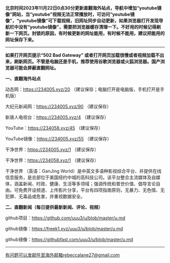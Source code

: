 **北京时间2023年11月22日0点30分更新直翻海外站点，导航中增加“youtube镜像”网站，当“youtube”视频无法正常播放时，可访问“youtube镜像”，“youtube镜像”可下载视频，旧网址同步自动更新，如果浏览器打开发现导航栏中没有“youtube镜像”，需要把浏览器缓存清理一下。不好用的时候记得刷新一下网页。封锁的原因，有时候更新的网址能用，有时候不能用，建议把能用的网址保存下来。**

***

**如果打开网页提示“502 Bad Gateway” 或者打开网页加载很慢或者视频加载不出来，刷新网页。不管是电脑还是手机，推荐使用谷歌浏览器或火狐浏览器。国产浏览器可能会屏蔽直翻网址。**

**一、直翻海外站点**

动态网：https://234005.xyz/20 （建议保存；电脑打开是电脑版，手机打开是手机版）

大纪元新闻网：https://234005.xyz/90 （建议保存）

新唐人电视台：https://234005.xyz/4 （建议保存）

YouTube：https://234058.xyz/45 （建议保存）

YouTube镜像：https://234005.xyz/55 （建议保存）

干净世界：https://234005.xyz/1 （建议保存）

干净世界：https://234058.xyz/1 （建议保存）

干净世界 （英语：GanJing World）是中英文多语种影视综合平台、并提供在线信息服务，是总部位于美国纽约中城的高科技公司。该平台整合主流媒体及自媒体，涵盖新闻、时政、健康、生活等多领域；强调传统和普世价值、倡导言论自由。可免费开设频道、上传影片分享，平台有四项指南原则，无暴力、无色情、无犯罪、无毒品或危害，并重视数据安全。

**二、直翻新闻（每日提供最新新闻、评论、视频）**

github项目：https://github.com/uuu3/u/blob/master/u.md

github镜像：https://freek1.xyz/uuu3/u/blob/master/u.md

github镜像：https://githubfast.com/uuu3/u/blob/master/u.md


***


有问题可以发邮件至海外邮箱rebeccalane27@gmail.com

